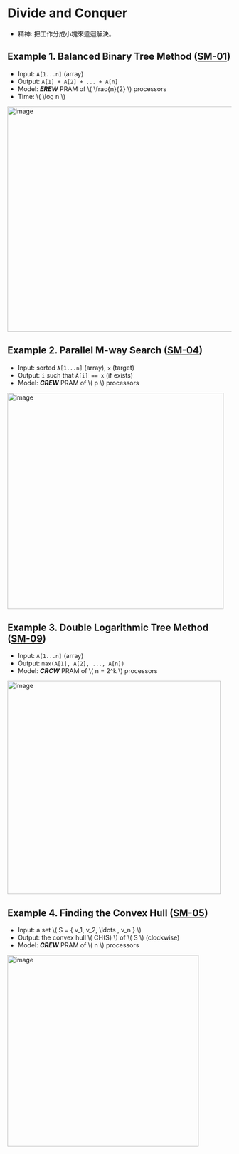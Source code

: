 # Divide and Conquer

- 精神: 把工作分成小塊來遞迴解決。

## Example 1. Balanced Binary Tree Method ([SM-01](https://github.com/NTHU-SCOPELAB/parallel-algorithm-code/tree/main/SM01_Summing))
- Input: `A[1...n]` (array)
- Output: `A[1] + A[2] + ... + A[n]`
- Model: ***EREW*** PRAM of \\( \frac{n}{2} \\) processors
- Time: \\( \log n \\)  
<img width="506" alt="image" src="https://github.com/user-attachments/assets/2918b6dd-7173-4051-a9b5-589fca9e48d5" />


## Example 2. Parallel M-way Search ([SM-04](https://github.com/NTHU-SCOPELAB/parallel-algorithm-code/tree/main/SM04_Parallel_M_Way_Search))
- Input: sorted `A[1...n]` (array), `x` (target)
- Output: `i` such that `A[i] == x` (if exists)
- Model: ***CREW*** PRAM of \\( p \\) processors  
<img width="486" alt="image" src="https://github.com/user-attachments/assets/eb48b9a9-b5c8-41db-954a-a56e755c0942" />


## Example 3. Double Logarithmic Tree Method ([SM-09](https://github.com/NTHU-SCOPELAB/parallel-algorithm-code/tree/main/SM09_Finding_Maximum))
- Input: `A[1...n]` (array)
- Output: `max(A[1], A[2], ..., A[n])`
- Model: ***CRCW*** PRAM of \\( n = 2^k \\) processors  
<img width="479" alt="image" src="https://github.com/user-attachments/assets/f7ec6ed8-f8a8-4589-8818-eab3f69f36dc" />


## Example 4. Finding the Convex Hull ([SM-05](https://github.com/NTHU-SCOPELAB/parallel-algorithm-code/tree/main/SM05_Convex_Hull))
- Input: a set \\( S = \{ v_1, v_2, \ldots , v_n \} \\)
- Output: the convex hull \\( CH(S) \\) of \\( S \\) (clockwise)
- Model: ***CREW*** PRAM of \\( n \\) processors  
<img width="430" alt="image" src="https://github.com/user-attachments/assets/c2509a89-0536-4b49-8177-1010f0e69295" />
